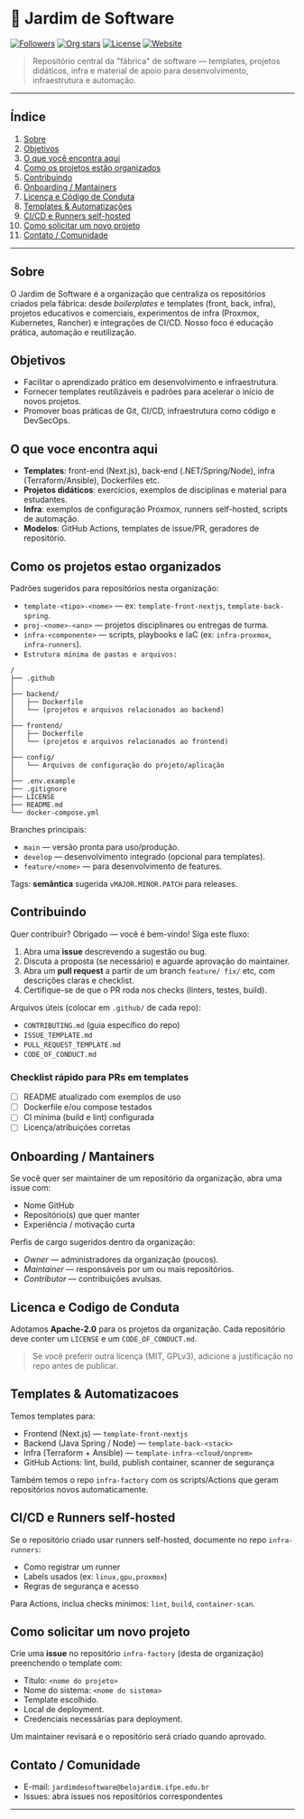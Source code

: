 # 🌳 Jardim de Software

[![Followers](https://img.shields.io/github/followers/jardimdesoftware?label=Followers\&style=social)](https://github.com/jardimdesoftware)
[![Org stars](https://img.shields.io/github/stars/jardimdesoftware?label=Org%20Stars)](https://github.com/jardimdesoftware)
[![License](https://img.shields.io/badge/license-Apache%202.0-blue.svg)](https://opensource.org/licenses/Apache-2.0)
[![Website](https://img.shields.io/website?url=https%3A%2F%2Fuol.com.br\&label=website)](https://portal.ifpe.edu.br/)

> Repositório central da "fábrica" de software — templates, projetos didáticos, infra e material de apoio para desenvolvimento, infraestrutura e automação.

---

## Índice

1. [Sobre](#sobre)
2. [Objetivos](#objetivos)
3. [O que você encontra aqui](#o-que-voce-encontra-aqui)
4. [Como os projetos estão organizados](#como-os-projetos-estao-organizados)
5. [Contribuindo](#contribuindo)
6. [Onboarding / Mantainers](#onboarding--mantainers)
7. [Licença e Código de Conduta](#licenca-e-codigo-de-conduta)
8. [Templates & Automatizações](#templates--automatizacoes)
9. [CI/CD e Runners self-hosted](#cicd-e-runners-self-hosted)
10. [Como solicitar um novo projeto](#como-solicitar-um-novo-projeto)
11. [Contato / Comunidade](#contato--comunidade)

---

## Sobre

O Jardim de Software é a organização que centraliza os repositórios criados pela fábrica: desde *boilerplates* e templates (front, back, infra), projetos educativos e comerciais, experimentos de infra (Proxmox, Kubernetes, Rancher) e integrações de CI/CD. Nosso foco é educação prática, automação e reutilização.

## Objetivos

* Facilitar o aprendizado prático em desenvolvimento e infraestrutura.
* Fornecer templates reutilizáveis e padrões para acelerar o início de novos projetos.
* Promover boas práticas de Git, CI/CD, infraestrutura como código e DevSecOps.

## O que voce encontra aqui

* **Templates**: front-end (Next.js), back-end (.NET/Spring/Node), infra (Terraform/Ansible), Dockerfiles etc.
* **Projetos didáticos**: exercícios, exemplos de disciplinas e material para estudantes.
* **Infra**: exemplos de configuração Proxmox, runners self-hosted, scripts de automação.
* **Modelos**: GitHub Actions, templates de issue/PR, geradores de repositório.

## Como os projetos estao organizados

Padrões sugeridos para repositórios nesta organização:

* `template-<tipo>-<nome>` — ex: `template-front-nextjs`, `template-back-spring`.
* `proj-<nome>-<ano>` — projetos disciplinares ou entregas de turma.
* `infra-<componente>` — scripts, playbooks e IaC (ex: `infra-proxmox`, `infra-runners`).
* `Estrutura mínima de pastas e arquivos: `
```
/
├── .github
│
├── backend/
│   ├── Dockerfile
│   └── (projetos e arquivos relacionados ao backend)
│
├── frontend/
│   ├── Dockerfile
│   └── (projetos e arquivos relacionados ao frontend)
│
├── config/
│   └── Arquivos de configuração do projeto/aplicação  
│
├── .env.example
├── .gitignore
├── LICENSE
├── README.md
└── docker-compose.yml
```

Branches principais:

* `main` — versão pronta para uso/produção.
* `develop` — desenvolvimento integrado (opcional para templates).
* `feature/<nome>` — para desenvolvimento de features.

Tags: **semântica** sugerida `vMAJOR.MINOR.PATCH` para releases.

## Contribuindo

Quer contribuir? Obrigado — você é bem-vindo! Siga este fluxo:

1. Abra uma **issue** descrevendo a sugestão ou bug.
2. Discuta a proposta (se necessário) e aguarde aprovação do maintainer.
3. Abra um **pull request** a partir de um branch `feature/ fix/` etc, com descrições claras e checklist.
4. Certifique-se de que o PR roda nos checks (linters, testes, build).

Arquivos úteis (colocar em `.github/` de cada repo):

* `CONTRIBUTING.md` (guia específico do repo)
* `ISSUE_TEMPLATE.md`
* `PULL_REQUEST_TEMPLATE.md`
* `CODE_OF_CONDUCT.md`

### Checklist rápido para PRs em templates

* [ ] README atualizado com exemplos de uso
* [ ] Dockerfile e/ou compose testados
* [ ] CI mínima (build e lint) configurada
* [ ] Licença/atribuições corretas

## Onboarding / Mantainers

Se você quer ser maintainer de um repositório da organização, abra uma issue com:

* Nome GitHub
* Repositório(s) que quer manter
* Experiência / motivação curta

Perfis de cargo sugeridos dentro da organização:

* *Owner* — administradores da organização (poucos).
* *Maintainer* — responsáveis por um ou mais repositórios.
* *Contributor* — contribuições avulsas.

## Licenca e Codigo de Conduta

Adotamos **Apache-2.0** para os projetos da organização. Cada repositório deve conter um `LICENSE` e um `CODE_OF_CONDUCT.md`.

> Se você preferir outra licença (MIT, GPLv3), adicione a justificação no repo antes de publicar.

## Templates & Automatizacoes

Temos templates para:

* Frontend (Next.js) — `template-front-nextjs`
* Backend (Java Spring / Node) — `template-back-<stack>`
* Infra (Terraform + Ansible) — `template-infra-<cloud/onprem>`
* GitHub Actions: lint, build, publish container, scanner de segurança

Também temos o repo `infra-factory` com os scripts/Actions que geram repositórios novos automaticamente.

## CI/CD e Runners self-hosted

Se o repositório criado usar runners self-hosted, documente no repo `infra-runners`:

* Como registrar um runner
* Labels usados (ex: `linux,gpu,proxmox`)
* Regras de segurança e acesso

Para Actions, inclua checks mínimos: `lint`, `build`, `container-scan`.

## Como solicitar um novo projeto

Crie uma **issue** no repositório `infra-factory` (desta de organização) preenchendo o template com:

* Título: `<nome do projeto>`
* Nome do sistema: `<nome do sistema>`
* Template escolhido.
* Local de deployment.
* Credenciais necessárias para deployment.

Um maintainer revisará e o repositório será criado quando aprovado.

## Contato / Comunidade

* E-mail: `jardimdesoftware@belojardim.ifpe.edu.br`
* Issues: abra issues nos repositórios correspondentes

---





